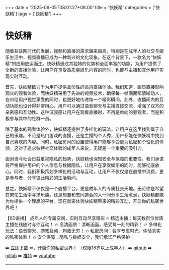 +++
date = '2025-06-05T08:01:27+08:00'
title = '快妖精'
categories = ['快妖精']
tags = ['快妖精']
+++

# 快妖精

随着互联网时代的发展，视频和直播的需求越来越高，特别是在成年人的社交与娱乐生活中，视频直播已成为一种新兴的文化现象。在这个背景下，一款名为“快妖精”的应用应运而生。快妖精通过其独特的优势和全面丰富的功能，为用户提供了全新的直播体验，让用户在享受高质量娱乐内容的同时，也能与主播和其他用户实现实时互动。

首先，快妖精致力于为用户提供革命性的高清直播体验。我们知道，画质直接影响观众的观看体验，而快妖精采用了先进的视频技术，确保每一帧画面都清晰动人，在带给用户视觉享受的同时，也更好地传递每一个精彩瞬间。此外，直播间内的互动功能也设计得非常用心，用户可以通过语音聊天与主播直接交流，增强了双方的亲密感和互动性。这种沉浸感让用户在观看直播时，不再是单向的旁观者，而是积极参与其中的社群一员。

除了基本的观看体验外，快妖精还提供了多样化的玩法，让用户在这里找到属于自己的乐趣。不论是热门游戏的直播，还是主播的个人秀，用户都能在快妖精中找到自己喜欢的内容。同时，私密房间的设置使得用户能够享受更为私密和个性化的体验，这对于追求独特社交体验的成年人来说，无疑是一个重要的吸引力。

面对当今社会日益重视隐私的趋势，快妖精也深知安全与保障的重要性。我们承诺将严格保护用户的个人信息与数据隐私，让用户在享受娱乐的同时，能够彻底放心。同时，我们积极策划多样化的活动与互动，让用户不仅仅是在直播中消费，更是参与者，分享彼此精彩的生活瞬间。

总之，快妖精不仅仅是一个直播平台，更是成年人的专属社交天地。无论你是希望在繁忙生活中寻求乐趣，还是想要和志同道合的人一同分享生活点滴，快妖精都能为你提供一个理想的平台。现在就来体验快妖精带来的精彩互动，开启你的私密世界吧！

【6D直播】
成年人的专属空间，实时互动尽享精彩
🔥 精选主播：每天数百位优质主播在线随时与你互动！
🔥 高清画质：清晰画面，感受每一刻的精彩！
🔥 多样化玩法：语音聊天、游戏互动，刺激无穷！
🔥 私密房间：独享专属时光，体验真实的私密体验！
🔥 安全保障：隐私与数据安全，我们承诺严格保护！

➡️ [立即下载](https://down123.s3.ap-east-1.amazonaws.com/down/down.html?channelCode=blog) ⬅️，开启你的私密世界！
（仅限18岁以上成年人）
➡️ [github](https://aldult-live.github.io/)
➡️ [gitlab](https://seo-09598d.gitlab.io/)
➡️ [推特](https://x.com/wegame33)
➡️ [youtube](https://www.youtube.com/@6Dlive)

---
